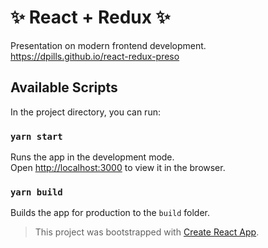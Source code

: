 # ✨ React + Redux ✨

Presentation on modern frontend development.
<https://dpills.github.io/react-redux-preso>

## Available Scripts

In the project directory, you can run:

### `yarn start`

Runs the app in the development mode.\
Open [http://localhost:3000](http://localhost:3000) to view it in the browser.

### `yarn build`

Builds the app for production to the `build` folder.

> This project was bootstrapped with [Create React App](https://github.com/facebook/create-react-app).
